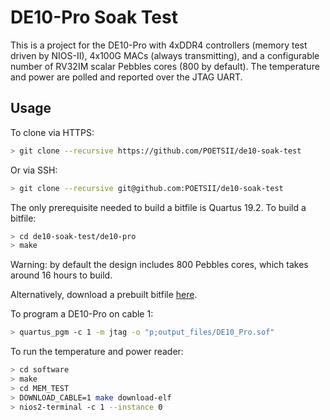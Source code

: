 # DE10-Pro Soak Test

This is a project for the DE10-Pro with 4xDDR4 controllers (memory
test driven by NIOS-II), 4x100G MACs (always transmitting), and a
configurable number of RV32IM scalar Pebbles cores (800 by default).
The temperature and power are polled and reported over the JTAG UART.

## Usage

To clone via HTTPS:

```sh
> git clone --recursive https://github.com/POETSII/de10-soak-test
```

Or via SSH:

```sh
> git clone --recursive git@github.com:POETSII/de10-soak-test
```

The only prerequisite needed to build a bitfile is Quartus 19.2.  To
build a bitfile:

```sh
> cd de10-soak-test/de10-pro
> make
```

Warning: by default the design includes 800 Pebbles cores, which takes
around 16 hours to build.

Alternatively, download a prebuilt bitfile
[here](https://github.com/POETSII/de10-soak-test/releases/tag/v0.1).

To program a DE10-Pro on cable 1:

```sh
> quartus_pgm -c 1 -m jtag -o "p;output_files/DE10_Pro.sof"
```

To run the temperature and power reader:

```sh
> cd software
> make
> cd MEM_TEST
> DOWNLOAD_CABLE=1 make download-elf
> nios2-terminal -c 1 --instance 0
```
